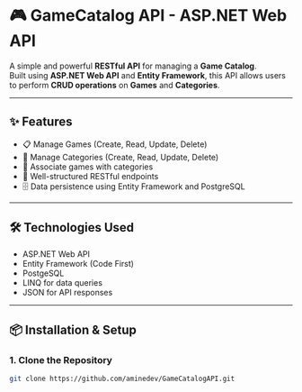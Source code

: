 # 🎮 GameCatalog API - ASP.NET Web API

A simple and powerful **RESTful API** for managing a **Game Catalog**.  
Built using **ASP.NET Web API** and **Entity Framework**, this API allows users to perform **CRUD operations** on **Games** and **Categories**.

---

## ✨ Features

- 📋 Manage Games (Create, Read, Update, Delete)
- 📂 Manage Categories (Create, Read, Update, Delete)
- 🔗 Associate games with categories
- 📄 Well-structured RESTful endpoints
- 🗄️ Data persistence using Entity Framework and PostgreSQL

---

## 🛠️ Technologies Used

- ASP.NET Web API
- Entity Framework (Code First)
- PostgeSQL
- LINQ for data queries
- JSON for API responses

---

## 📦 Installation & Setup

### 1. Clone the Repository
```bash
git clone https://github.com/aminedev/GameCatalogAPI.git
